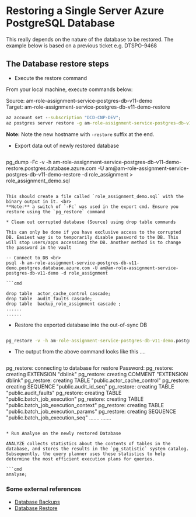 # Restoring a Single Server Azure PostgreSQL Database
This really depends on the nature of the database to be restored. The example below is based on a previous ticket e.g. DTSPO-9468

## The Database restore steps

* Execute the restore command

From your local machine, execute commands below:

Source: am-role-assignment-service-postgres-db-v11-demo<br>
Target: am-role-assignment-service-postgres-db-v11-demo-restore

  ```cmd
az account set --subscription "DCD-CNP-DEV";
az postgres server restore -g am-role-assignment-service-postgres-db-v11-data-demo -n am-role-assignment-service-postgres-db-v11-demo-restore --restore-point-in-time 2022-07-13T17:00:01Z -s am-role-assignment-service-postgres-db-v11-demo;
  ```
  **Note:** Note the new hostname with `-restore` suffix at the end.

* Export data out of newly restored database

  ```cmd
pg_dump -Fc -v -h am-role-assignment-service-postgres-db-v11-demo-restore.postgres.database.azure.com -U am@am-role-assignment-service-postgres-db-v11-demo-restore -d role_assignment > role_assignment_demo.sql
  ```
  
  This should create a file called `role_assignment_demo.sql` with the binary output in it. <br>
  **Note:** a switch of `-Fc` was used in the export cmd. Ensure you restore using the `pg_restore` command
 
* Clean out corrupted database (Source) using drop table commands

This can only be done if you have exclusive access to the corrupted DB. Easiest way is to temporarily disable password to the DB. This will stop users/apps accessinng the DB. Another method is to change the password in the vault

-- Connect to DB <br>
psql -h am-role-assignment-service-postgres-db-v11-demo.postgres.database.azure.com -U am@am-role-assignment-service-postgres-db-v11-demo -d role_assignment

 ```cmd

drop table  actor_cache_control cascade;
drop table  audit_faults cascade;
drop table  backup_role_assignment cascade ;
......
......
   ```
   
* Restore the exported database into the out-of-sync DB

```cmd

pg_restore -v -h am-role-assignment-service-postgres-db-v11-demo.postgres.database.azure.com -U am@am-role-assignment-service-postgres-db-v11-demo -d role_assignment < role_assignment_demo.sql
   ```

* The output from the above command looks like this ....

  ```output
pg_restore: connecting to database for restore
Password:
pg_restore: creating EXTENSION "dblink"
pg_restore: creating COMMENT "EXTENSION dblink"
pg_restore: creating TABLE "public.actor_cache_control"
pg_restore: creating SEQUENCE "public.audit_id_seq"
pg_restore: creating TABLE "public.audit_faults"
pg_restore: creating TABLE "public.batch_job_execution"
pg_restore: creating TABLE "public.batch_job_execution_context"
pg_restore: creating TABLE "public.batch_job_execution_params"
pg_restore: creating SEQUENCE "public.batch_job_execution_seq"
.......
.......
  ```

* Run Analyse on the newly restored Database

ANALYZE collects statistics about the contents of tables in the database, and stores the results in the `pg_statistic` system catalog. Subsequently, the query planner uses these statistics to help determine the most efficient execution plans for queries.

```cmd
analyse;
   ```

### Some external references

* [Database Backups](https://www.postgresqltutorial.com/postgresql-administration/postgresql-backup-database/)
* [Database Restore](https://www.postgresqltutorial.com/postgresql-administration/postgresql-restore-database/)
 
